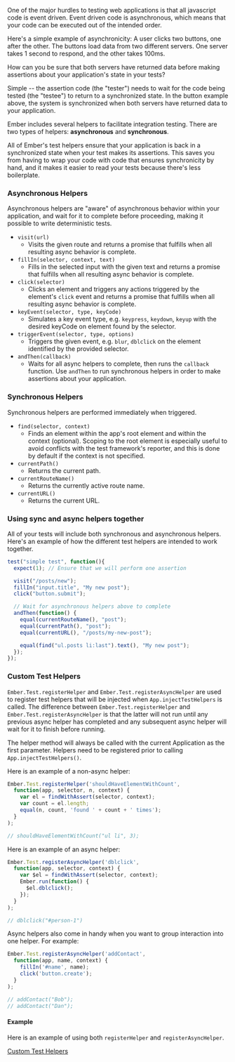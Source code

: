 One of the major hurdles to testing web applications is that all javascript code
is event driven. Event driven code is asynchronous, which means that your code can
be executed out of the intended order.

Here's a simple example of asynchronicity: A user clicks two buttons, one after
the other. The buttons load data from two different servers. One server takes 1
second to respond, and the other takes 100ms.

How can you be sure that both servers have returned data before making assertions
about your application's state in your tests?

Simple -- the assertion code (the "tester") needs to wait for the code being 
tested (the "testee") to return to a synchronized state. In the button example
above, the system is synchronized when both servers have returned data to your
application.

Ember includes several helpers to facilitate integration testing. There are two 
types of helpers: **asynchronous** and **synchronous**.

All of Ember's test helpers ensure that your application is back in a synchronized
state when your test makes its assertions. This saves you from having to wrap
your code with code that ensures synchronicity by hand, and it makes it easier
to read your tests because there's less boilerplate.

### Asynchronous Helpers

Asynchronous helpers are "aware" of asynchronous behavior within your application,
and wait for it to complete before proceeding, making it possible to write
deterministic tests.

* `visit(url)`
  - Visits the given route and returns a promise that fulfills when all resulting 
    async behavior is complete.
* `fillIn(selector, context, text)`
  - Fills in the selected input with the given text and returns a promise that 
    fulfills when all resulting async behavior is complete.
* `click(selector)`
  - Clicks an element and triggers any actions triggered by the element's `click` 
    event and returns a promise that fulfills when all resulting async behavior 
    is complete.
* `keyEvent(selector, type, keyCode)`
  - Simulates a key event type, e.g. `keypress`, `keydown`, `keyup` with the 
    desired keyCode on element found by the selector.
* `triggerEvent(selector, type, options)`
  - Triggers the given event, e.g. `blur`, `dblclick` on the element identified 
    by the provided selector.
* `andThen(callback)`
  - Waits for all async helpers to complete, then runs the `callback` function.
    Use `andThen` to run synchronous helpers in order to make assertions about
    your application.

### Synchronous Helpers

Synchronous helpers are performed immediately when triggered.

* `find(selector, context)`
  - Finds an element within the app's root element and within the context 
    (optional). Scoping to the root element is especially useful to avoid 
    conflicts with the test framework's reporter, and this is done by default
    if the context is not specified.
* `currentPath()`
  - Returns the current path.
* `currentRouteName()`
  - Returns the currently active route name.
* `currentURL()`
  - Returns the current URL.

### Using sync and async helpers together

All of your tests will include both synchronous and asynchronous helpers.
Here's an example of how the different test helpers are intended to work
together.

```javascript
test("simple test", function(){
  expect(1); // Ensure that we will perform one assertion

  visit("/posts/new");
  fillIn("input.title", "My new post");
  click("button.submit");

  // Wait for asynchronous helpers above to complete
  andThen(function() {
    equal(currentRouteName(), "post");
    equal(currentPath(), "post");
    equal(currentURL(), "/posts/my-new-post");

    equal(find("ul.posts li:last").text(), "My new post");
  });
});
```

### Custom Test Helpers

`Ember.Test.registerHelper` and `Ember.Test.registerAsyncHelper` are used to 
register test helpers that will be injected when `App.injectTestHelpers` is 
called. The difference between `Ember.Test.registerHelper` and 
`Ember.Test.registerAsyncHelper` is that the latter will not run until any 
previous async helper has completed and any subsequent async helper will wait 
for it to finish before running.

The helper method will always be called with the current Application as the 
first parameter. Helpers need to be registered prior to calling 
`App.injectTestHelpers()`.

Here is an example of a non-async helper:

```javascript
Ember.Test.registerHelper('shouldHaveElementWithCount', 
  function(app, selector, n, context) {
    var el = findWithAssert(selector, context);
    var count = el.length;
    equal(n, count, 'found ' + count + ' times');
  }
);

// shouldHaveElementWithCount("ul li", 3);
```

Here is an example of an async helper:

```javascript
Ember.Test.registerAsyncHelper('dblclick', 
  function(app, selector, context) {
    var $el = findWithAssert(selector, context);
    Ember.run(function() {
      $el.dblclick();
    });
  }
);

// dblclick("#person-1")
```

Async helpers also come in handy when you want to group interaction
into one helper. For example:

```javascript
Ember.Test.registerAsyncHelper('addContact',
  function(app, name, context) {
    fillIn('#name', name);
    click('button.create');
  }
);

// addContact("Bob");
// addContact("Dan");
```

#### Example

Here is an example of using both `registerHelper` and `registerAsyncHelper`.

<a class="jsbin-embed" href="http://jsbin.com/bahas/embed?output">Custom Test Helpers</a>
